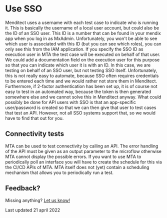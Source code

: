 # Use SSO

Menditect uses a username with each test case to indicate who is running it. This is basically the username of a local user account, but could also be the ID of an SSO user. This ID is a number that can be found in your mendix app when you log in as MxAdmin. Unfortunately, you won't be able to see which user is associated with this ID (but you can see which roles), you can only see this from the IAM application.
If you specify the SSO ID as execution user in MTA the test case will be executed on behalf of that user. We could add a documentation field on the execution user for this purpose so that you can indicate which user it is with an ID.
In this case, we are testing on behalf of an SSO user, but not testing SSO itself. Unfortunately, this is not really easy to automate, because SSO often requires credentials to be entered each time and we would rather not store them in Menditect. Furthermore, if 2-factor authentication has been set up, it is of course not easy to test in an automated way, because the token is then generated somewhere else and we cannot solve this in Menditect anyway.
What could possibly be done for API users with SSO is that an app-specific user/password is created so that we can then give that user to test cases that test an API. However, not all SSO systems support that, so we would have to find that out for you.

## Connectivity tests

MTA can be used to test connectivity by calling an API. The error handling of the API must be given as an output parameter to the microflow otherwise MTA cannot display the possible errors.
If you want to use MTA to periodically poll an interface you will have to create the schedule for this via the CI/CD APIs of MTA. MTA itself does not (yet) contain a scheduling mechanism that allows you to periodically run a test.

## Feedback?
Missing anything? [Let us know!](mailto:support@menditect.com)

Last updated 21 april 2022